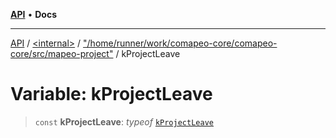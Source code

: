 [**API**](../../../../README.md) • **Docs**

***

[API](../../../../README.md) / [\<internal\>](../../../README.md) / ["/home/runner/work/comapeo-core/comapeo-core/src/mapeo-project"](../README.md) / kProjectLeave

# Variable: kProjectLeave

> `const` **kProjectLeave**: *typeof* [`kProjectLeave`](kProjectLeave.md)
